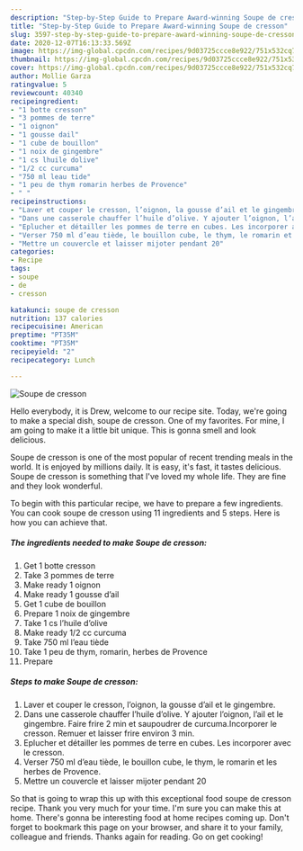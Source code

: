 ```yaml
---
description: "Step-by-Step Guide to Prepare Award-winning Soupe de cresson"
title: "Step-by-Step Guide to Prepare Award-winning Soupe de cresson"
slug: 3597-step-by-step-guide-to-prepare-award-winning-soupe-de-cresson
date: 2020-12-07T16:13:33.569Z
image: https://img-global.cpcdn.com/recipes/9d03725ccce8e922/751x532cq70/soupe-de-cresson-photo-principale-de-la-recette.jpg
thumbnail: https://img-global.cpcdn.com/recipes/9d03725ccce8e922/751x532cq70/soupe-de-cresson-photo-principale-de-la-recette.jpg
cover: https://img-global.cpcdn.com/recipes/9d03725ccce8e922/751x532cq70/soupe-de-cresson-photo-principale-de-la-recette.jpg
author: Mollie Garza
ratingvalue: 5
reviewcount: 40340
recipeingredient:
- "1 botte cresson"
- "3 pommes de terre"
- "1 oignon"
- "1 gousse dail"
- "1 cube de bouillon"
- "1 noix de gingembre"
- "1 cs lhuile dolive"
- "1/2 cc curcuma"
- "750 ml leau tide"
- "1 peu de thym romarin herbes de Provence"
- " "
recipeinstructions:
- "Laver et couper le cresson, l’oignon, la gousse d’ail et le gingembre."
- "Dans une casserole chauffer l’huile d’olive. Y ajouter l’oignon, l’ail et le gingembre. Faire frire 2 min et saupoudrer de curcuma.Incorporer le cresson. Remuer et laisser frire environ 3 min."
- "Eplucher et détailler les pommes de terre en cubes. Les incorporer avec le cresson."
- "Verser 750 ml d’eau tiède, le bouillon cube, le thym, le romarin et les herbes de Provence."
- "Mettre un couvercle et laisser mijoter pendant 20"
categories:
- Recipe
tags:
- soupe
- de
- cresson

katakunci: soupe de cresson 
nutrition: 137 calories
recipecuisine: American
preptime: "PT35M"
cooktime: "PT35M"
recipeyield: "2"
recipecategory: Lunch

---
```



![Soupe de cresson](https://img-global.cpcdn.com/recipes/9d03725ccce8e922/751x532cq70/soupe-de-cresson-photo-principale-de-la-recette.jpg)

Hello everybody, it is Drew, welcome to our recipe site. Today, we're going to make a special dish, soupe de cresson. One of my favorites. For mine, I am going to make it a little bit unique. This is gonna smell and look delicious.

Soupe de cresson is one of the most popular of recent trending meals in the world. It is enjoyed by millions daily. It is easy, it's fast, it tastes delicious. Soupe de cresson is something that I've loved my whole life. They are fine and they look wonderful.




To begin with this particular recipe, we have to prepare a few ingredients. You can cook soupe de cresson using 11 ingredients and 5 steps. Here is how you can achieve that.

<!--inarticleads1-->

##### The ingredients needed to make Soupe de cresson:

1. Get 1 botte cresson
1. Take 3 pommes de terre
1. Make ready 1 oignon
1. Make ready 1 gousse d’ail
1. Get 1 cube de bouillon
1. Prepare 1 noix de gingembre
1. Take 1 cs l’huile d’olive
1. Make ready 1/2 cc curcuma
1. Take 750 ml l’eau tiède
1. Take 1 peu de thym, romarin, herbes de Provence
1. Prepare  ⠀




<!--inarticleads2-->

##### Steps to make Soupe de cresson:

1. Laver et couper le cresson, l’oignon, la gousse d’ail et le gingembre.
1. Dans une casserole chauffer l’huile d’olive. Y ajouter l’oignon, l’ail et le gingembre. Faire frire 2 min et saupoudrer de curcuma.Incorporer le cresson. Remuer et laisser frire environ 3 min.
1. Eplucher et détailler les pommes de terre en cubes. Les incorporer avec le cresson.
1. Verser 750 ml d’eau tiède, le bouillon cube, le thym, le romarin et les herbes de Provence.
1. Mettre un couvercle et laisser mijoter pendant 20




So that is going to wrap this up with this exceptional food soupe de cresson recipe. Thank you very much for your time. I'm sure you can make this at home. There's gonna be interesting food at home recipes coming up. Don't forget to bookmark this page on your browser, and share it to your family, colleague and friends. Thanks again for reading. Go on get cooking!
